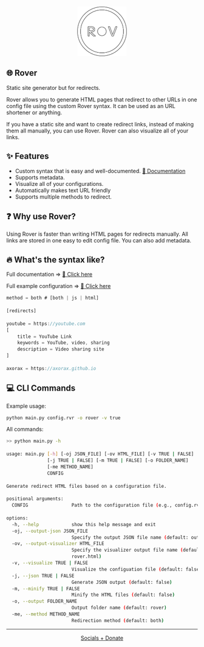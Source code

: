 <p align="center"><img src="./rover.svg" width="130px" height="130px"></p>

## 🌐 Rover

Static site generator but for redirects.

Rover allows you to generate HTML pages that redirect to other URLs in one config file using the custom Rover syntax. It can be used as an URL shortener or anything.

If you have a static site and want to create redirect links, instead of making them all manually, you can use Rover. Rover can also visualize all of your links.

## ✨ Features

- Custom syntax that is easy and well-documented. [🔗 Documentation](./FILE%20FORMAT.md)
- Supports metadata.
- Visualize all of your configurations.
- Automatically makes text URL friendly
- Supports multiple methods to redirect.

## ❓ Why use Rover?

Using Rover is faster than writing HTML pages for redirects manually. All links are stored in one easy to edit config file. You can also add metadata.

## 🔥 What's the syntax like?

Full documentation => [🔗 Click here](./FILE%20FORMAT.md)

Full example configuration => [🔗 Click here](./example.rvr)

```js
method = both # [both | js | html]

[redirects]

youtube = https://youtube.com
[
    title = YouTube Link
    keywords = YouTube, video, sharing
    description = Video sharing site
]

axorax = https://axorax.github.io
```

## 💻 CLI Commands

Example usage:

```sh
python main.py config.rvr -o rover -v true
```

All commands:

```sh
>> python main.py -h

usage: main.py [-h] [-oj JSON_FILE] [-ov HTML_FILE] [-v TRUE | FALSE]
               [-j TRUE | FALSE] [-m TRUE | FALSE] [-o FOLDER_NAME]
               [-me METHOD_NAME]
               CONFIG

Generate redirect HTML files based on a configuration file.

positional arguments:
  CONFIG                Path to the configuration file (e.g., config.rvr)

options:
  -h, --help            show this help message and exit
  -oj, --output-json JSON_FILE
                        Specify the output JSON file name (default: output.json)
  -ov, --output-visualizer HTML_FILE
                        Specify the visualizer output file name (default:
                        rover.html)
  -v, --visualize TRUE | FALSE
                        Visualize the configuation file (default: false)
  -j, --json TRUE | FALSE
                        Generate JSON output (default: false)
  -m, --minify TRUE | FALSE
                        Minify the HTML files (default: false)
  -o, --output FOLDER_NAME
                        Output folder name (default: rover)
  -me, --method METHOD_NAME
                        Redirection method (default: both)
```

---

<p align="center">
    <a href="https://github.com/Axorax/socials">Socials + Donate</a>
</p>
